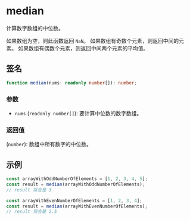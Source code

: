 # median

计算数字数组的中位数。

如果数组为空，则此函数返回 `NaN`。
如果数组有奇数个元素，则返回中间的元素。
如果数组有偶数个元素，则返回中间两个元素的平均值。

## 签名

```typescript
function median(nums: readonly number[]): number;
```

### 参数

- `nums` (`readonly number[]`): 要计算中位数的数字数组。

### 返回值

(`number`): 数组中所有数字的中位数。

## 示例

```typescript
const arrayWithOddNumberOfElements = [1, 2, 3, 4, 5];
const result = median(arrayWithOddNumberOfElements);
// result 将会是 3

const arrayWithEvenNumberOfElements = [1, 2, 3, 4];
const result = median(arrayWithEvenNumberOfElements);
// result 将会是 2.5
```
